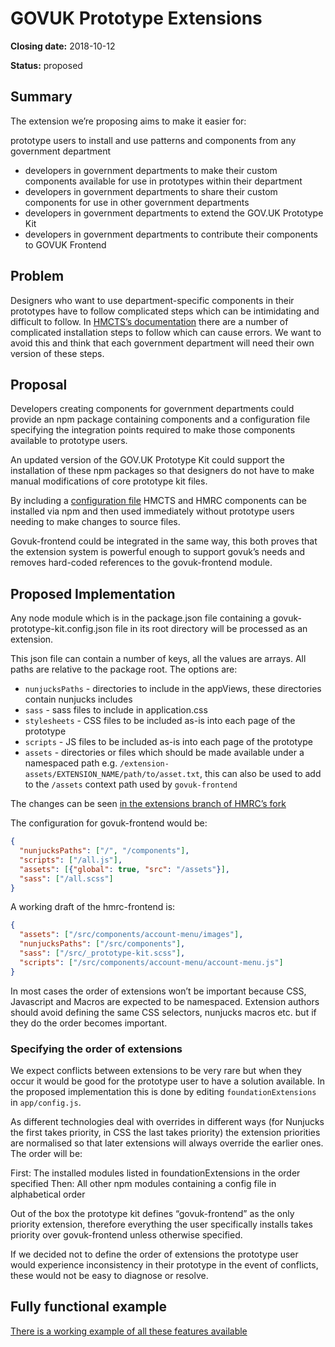 # GOVUK Prototype Extensions

**Closing date:** 2018-10-12

**Status:** proposed

## Summary

The extension we’re proposing aims to make it easier for:

prototype users to install and use patterns and components from any government department
 - developers in government departments to make their custom components available for use in prototypes within their department
 - developers in government departments to share their custom components for use in other government departments
 - developers in government departments to extend the GOV.UK Prototype Kit
 - developers in government departments to contribute their components to GOVUK Frontend

## Problem

Designers who want to use department-specific components in their prototypes have to follow complicated steps which can be intimidating and difficult to follow. In [HMCTS’s documentation](https://github.com/hmcts/frontend/blob/7b52ef51aad9b2b5453db23e3f20aeb23b73a08e/docs/installation/installing-with-npm.md) there are a number of complicated installation steps to follow which can cause errors. We want to avoid this and think that each government department will need their own version of these steps.

## Proposal

Developers creating components for government departments could provide an npm package containing components and a configuration file specifying the integration points required to make those components available to prototype users.

An updated version of the GOV.UK Prototype Kit could support the installation of these npm packages so that designers do not have to make manual modifications of core prototype kit files.

By including a [configuration file](https://github.com/hmcts/frontend/issues/31) HMCTS and HMRC components can be installed via npm and then used immediately without prototype users needing to make changes to source files.

Govuk-frontend could be integrated in the same way, this both proves that the extension system is powerful enough to support govuk’s needs and removes hard-coded references to the govuk-frontend module.

## Proposed Implementation

Any node module which is in the package.json file containing a govuk-prototype-kit.config.json file in its root directory will be processed as an extension.

This json file can contain a number of keys, all the values are arrays.  All paths are relative to the package root.  The options are:

 - `nunjucksPaths` - directories to include in the appViews, these directories contain nunjucks includes
 - `sass` - sass files to include in application.css
 - `stylesheets` - CSS files to be included as-is into each page of the prototype
 - `scripts` - JS files to be included as-is into each page of the prototype
 - `assets` - directories or files which should be made available under a namespaced path e.g. `/extension-assets/EXTENSION_NAME/path/to/asset.txt`, this can also be used to add to the `/assets` context path used by `govuk-frontend`

The changes can be seen [in the extensions branch of HMRC’s fork](https://github.com/hmrc/govuk_prototype_kit/pull/37/files)

The configuration for govuk-frontend would be:

```JSON
{
  "nunjucksPaths": ["/", "/components"],
  "scripts": ["/all.js"],
  "assets": [{"global": true, "src": "/assets"}],
  "sass": ["/all.scss"]
}
```

A working draft of the hmrc-frontend is:

```JSON
{
  "assets": ["/src/components/account-menu/images"],
  "nunjucksPaths": ["/src/components"],
  "sass": ["/src/_prototype-kit.scss"],
  "scripts": ["/src/components/account-menu/account-menu.js"]
}
```

In most cases the order of extensions won’t be important because CSS, Javascript and Macros  are expected to be namespaced.  Extension authors should avoid defining the same CSS selectors, nunjucks macros etc. but if they do the order becomes important.  

### Specifying the order of extensions

We expect conflicts between extensions to be very rare but when they occur it would be good for the prototype user to have a solution available.  In the proposed implementation this is done by editing `foundationExtensions` in `app/config.js`.

As different technologies deal with overrides in different ways (for Nunjucks the first takes priority, in CSS the last takes priority) the extension priorities are normalised so that later extensions will always override the earlier ones.  The order will be:

First: The installed modules listed in foundationExtensions in the order specified
Then: All other npm modules containing a config file in alphabetical order

Out of the box the prototype kit defines “govuk-frontend” as the only priority extension, therefore everything the user specifically installs takes priority over govuk-frontend unless otherwise specified.

If we decided not to define the order of extensions the prototype user would experience inconsistency in their prototype in the event of conflicts, these would not be easy to diagnose or resolve.

## Fully functional example

[There is a working example of all these features available](https://github.com/yagni-digital/govuk-plugin-example)
